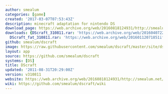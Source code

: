 ```yaml
---
author: smealum
categories: [game]
created: '2017-03-07T07:53:43Z'
description: minecraft adaptation for nintendo DS
download_page: https://web.archive.org/web/20160818124931/http://smealum.net/dscraft/
downloads: {DScraft_310811.rar: 'https://web.archive.org/web/20160407220910if_/http://smealum.net/dscraft/downloads/DScraft_310811.rar',
  DScraft_fat_310811.rar: 'https://web.archive.org/web/20160112071851if_/http://smealum.net/dscraft/downloads/DScraft_fat_310811.rar'}
github: smealum/dscraft
image: https://raw.githubusercontent.com/smealum/dscraft/master/site/dscraft-logo.png
layout: app
source: https://github.com/smealum/dscraft
systems: [DS]
title: DScraft
updated: '2011-08-31T20:29:00Z'
version: v310811
website: https://web.archive.org/web/20160818124931/http://smealum.net/dscraft/
wiki: https://github.com/smealum/dscraft/wiki
---
```

